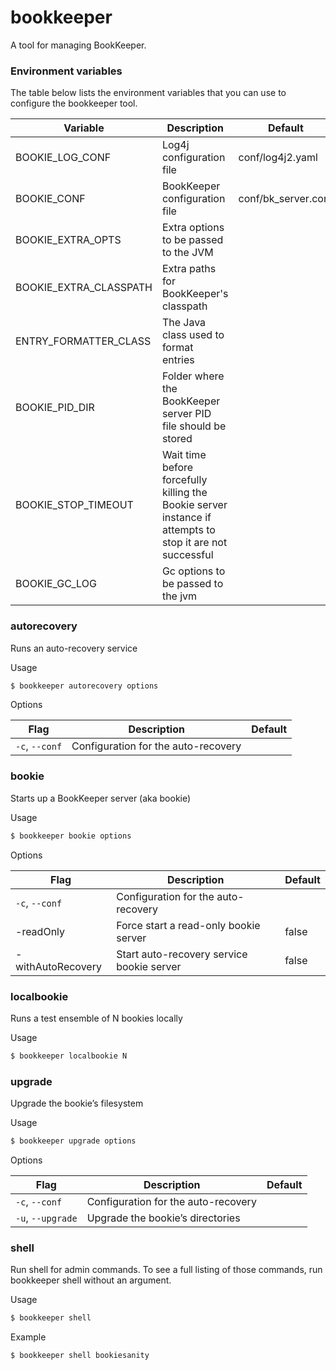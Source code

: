 # bookkeeper

A tool for managing BookKeeper.

### Environment variables

The table below lists the environment variables that you can use to configure the bookkeeper tool.

| Variable               | Description                                                                                              | Default             |
|------------------------|----------------------------------------------------------------------------------------------------------|---------------------|
| BOOKIE_LOG_CONF        | Log4j configuration file                                                                                 | conf/log4j2.yaml    |
| BOOKIE_CONF            | BookKeeper configuration file                                                                            | conf/bk_server.conf |
| BOOKIE_EXTRA_OPTS      | Extra options to be passed to the JVM                                                                    ||
| BOOKIE_EXTRA_CLASSPATH | Extra paths for BookKeeper's classpath                                                                   ||
| ENTRY_FORMATTER_CLASS  | The Java class used to format entries                                                                    ||
| BOOKIE_PID_DIR         | Folder where the BookKeeper server PID file should be stored                                             ||
| BOOKIE_STOP_TIMEOUT    | Wait time before forcefully killing the Bookie server instance if attempts to stop it are not successful ||
| BOOKIE_GC_LOG          | Gc options to be passed to the jvm                                                                       ||

### autorecovery

Runs an auto-recovery service

Usage

```bash
$ bookkeeper autorecovery options
```

Options

| Flag           | Description                         | Default |
|----------------|-------------------------------------|---------|
| `-c`, `--conf` | Configuration for the auto-recovery ||

### bookie

Starts up a BookKeeper server (aka bookie)

Usage

```bash
$ bookkeeper bookie options
```

Options

| Flag              | Description                               | Default |
|-------------------|-------------------------------------------|---------|
| `-c`, `--conf`    | Configuration for the auto-recovery       ||
| -readOnly         | Force start a read-only bookie server     | false   |
| -withAutoRecovery | Start auto-recovery service bookie server | false   |

### localbookie

Runs a test ensemble of N bookies locally

Usage

```bash
$ bookkeeper localbookie N
```

### upgrade

Upgrade the bookie’s filesystem

Usage

```bash
$ bookkeeper upgrade options
```

Options

| Flag              | Description                         | Default |
|-------------------|-------------------------------------|---------|
| `-c`, `--conf`    | Configuration for the auto-recovery ||
| `-u`, `--upgrade` | Upgrade the bookie’s directories    ||

### shell

Run shell for admin commands. To see a full listing of those commands, run bookkeeper shell without an argument.

Usage

```bash
$ bookkeeper shell
```

Example

```bash
$ bookkeeper shell bookiesanity
```
